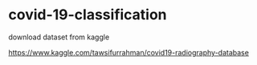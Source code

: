 # covid-19-classification
download dataset from kaggle

https://www.kaggle.com/tawsifurrahman/covid19-radiography-database
